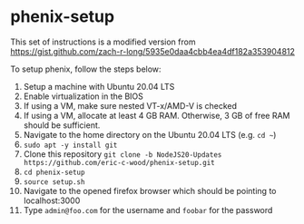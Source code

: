# phenix-setup
This set of instructions is a modified version from https://gist.github.com/zach-r-long/5935e0daa4cbb4ea4df182a353904812

To setup phenix, follow the steps below:

1) Setup a machine with Ubuntu 20.04 LTS
2) Enable virtualization in the BIOS
3) If using a VM, make sure nested VT-x/AMD-V is checked
4) If using a VM, allocate at least 4 GB RAM.  Otherwise, 3 GB of free RAM should be sufficient.
5) Navigate to the home directory on the Ubuntu 20.04 LTS (e.g. `cd ~`)
6) `sudo apt -y install git`
7) Clone this repository `git clone -b NodeJS20-Updates https://github.com/eric-c-wood/phenix-setup.git`
8) `cd phenix-setup`
9) `source setup.sh`
10) Navigate to the opened firefox browser which should be pointing to localhost:3000
11) Type `admin@foo.com` for the username and `foobar` for the password
  

